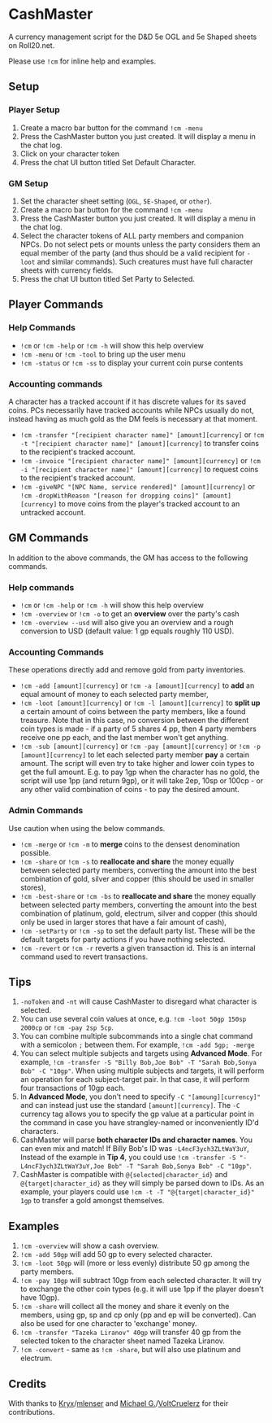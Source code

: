# CashMaster

A currency management script for the D&D 5e OGL and 5e Shaped sheets on Roll20.net.

Please use `!cm` for inline help and examples.

## Setup

### Player Setup

1. Create a macro bar button for the command `!cm -menu`
2. Press the CashMaster button you just created.  It will display a menu in the chat log.
3. Click on your character token
4. Press the chat UI button titled Set Default Character.

### GM Setup

1. Set the character sheet setting (`OGL`, `5E-Shaped`, or `other`).
2. Create a macro bar button for the command `!cm -menu`
3. Press the CashMaster button you just created.  It will display a menu in the chat log.
4. Select the character tokens of ALL party members and companion NPCs.  Do not select pets or mounts unless the party considers them an equal member of the party (and thus should be a valid recipient for `-loot` and similar commands).  Such creatures must have full character sheets with currency fields.
5. Press the chat UI button titled Set Party to Selected.

## Player Commands

### Help Commands

- `!cm` or `!cm -help` or `!cm -h` will show this help overview
- `!cm -menu` or `!cm -tool` to bring up the user menu
- `!cm -status` or `!cm -ss` to display your current coin purse contents

### Accounting commands

A character has a tracked account if it has discrete values for its saved coins.  PCs necessarily have tracked accounts while NPCs usually do not, instead having as much gold as the DM feels is necessary at that moment.
- `!cm -transfer "[recipient character name]" [amount][currency]` or `!cm -t "[recipient character name]" [amount][currency]` to transfer coins to the recipient's tracked account.
- `!cm -invoice "[recipient character name]" [amount][currency]` or `!cm -i "[recipient character name]" [amount][currency]` to request coins to the recipient's tracked account.
- `!cm -giveNPC "[NPC Name, service rendered]" [amount][currency]` or `!cm -dropWithReason "[reason for dropping coins]" [amount][currency]` to move coins from the player's tracked account to an untracked account.

## GM Commands

In addition to the above commands, the GM has access to the following commands.

### Help commands

- `!cm` or `!cm -help` or `!cm -h` will show this help overview
- `!cm -overview` or `!cm -o` to get an **overview** over the party's cash
- `!cm -overview --usd` will also give you an overview and a rough conversion to USD (default value: 1 gp equals roughly 110 USD).

### Accounting Commands

These operations directly add and remove gold from party inventories.
- `!cm -add [amount][currency]` or `!cm -a [amount][currency]` to **add** an equal amount of money to each selected party member,
- `!cm -loot [amount][currency]` or `!cm -l [amount][currency]` to **split up** a certain amount of coins between the party members, like a found treasure. Note that in this case, no conversion between the different coin types is made - if a party of 5 shares 4 pp, then 4 party members receive one pp each, and the last member won't get anything.
- `!cm -sub [amount][currency]` or `!cm -pay [amount][currency]` or `!cm -p [amount][currency]` to let each selected party member **pay** a certain amount. The script will even try to take higher and lower coin types to get the full amount. E.g. to pay 1gp when the character has no gold, the script will use 1pp (and return 9gp), or it will take 2ep, 10sp or 100cp - or any other valid combination of coins - to pay the desired amount.

### Admin Commands

Use caution when using the below commands.
- `!cm -merge` or `!cm -m` to **merge** coins to the densest denomination possible.
- `!cm -share` or `!cm -s` to **reallocate and share** the money equally between selected party members, converting the amount into the best combination of gold, silver and copper (this should be used in smaller stores),
- `!cm -best-share` or `!cm -bs` to **reallocate and share** the money equally between selected party members, converting the amount into the best combination of platinum, gold, electrum, silver and copper (this should only be used in larger stores that have a fair amount of cash),
- `!cm -setParty` or `!cm -sp` to set the default party list.  These will be the default targets for party actions if you have nothing selected.
- `!cm -revert` or `!cm -r` reverts a given transaction id.  This is an internal command used to revert transactions.

## Tips

1. `-noToken` and `-nt` will cause CashMaster to disregard what character is selected.
2. You can use several coin values at once, e.g. `!cm -loot 50gp 150sp 2000cp` or `!cm -pay 2sp 5cp`.
3. You can combine multiple subcommands into a single chat command with a semicolon `;` between them.  For example, `!cm -add 5gp; -merge`
4. You can select multiple subjects and targets using **Advanced Mode**.  For example, `!cm -transfer -S "Billy Bob,Joe Bob" -T "Sarah Bob,Sonya Bob" -C "10gp"`.  When using multiple subjects and targets, it will perform an operation for each subject-target pair.  In that case, it will perform four transactions of 10gp each.
5. In **Advanced Mode**, you don't need to specify `-C "[amoung][currency]"` and can instead just use the standard `[amount][currency]`.  The ` -C ` currency tag allows you to specify the gp value at a particular point in the command in case you have strangley-named or inconveniently ID'd characters.
6. CashMaster will parse **both character IDs and character names**.  You can even mix and match!  If Billy Bob's ID was `-L4ncF3ych3ZLtWaY3uY`, Instead of the example in **Tip 4**, you could use `!cm -transfer -S "-L4ncF3ych3ZLtWaY3uY,Joe Bob" -T "Sarah Bob,Sonya Bob" -C "10gp"`.
7. CashMaster is compatible with `@{selected|character_id}` and `@{target|character_id}` as they will simply be parsed down to IDs.  As an example, your players could use `!cm -t -T "@{target|character_id}" 1gp` to transfer a gold amongst themselves.

## Examples

1. `!cm -overview` will show a cash overview.
2. `!cm -add 50gp` will add 50 gp to every selected character.
3. `!cm -loot 50gp` will (more or less evenly) distribute 50 gp among the party members.
4. `!cm -pay 10gp` will subtract 10gp from each selected character. It will try to exchange the other coin types (e.g. it will use 1pp if the player doesn't have 10gp).
5. `!cm -share` will collect all the money and share it evenly on the members, using gp, sp and cp only (pp and ep will be converted). Can also be used for one character to 'exchange' money.
6. `!cm -transfer "Tazeka Liranov" 40gp` will transfer 40 gp from the selected token to the character sheet named Tazeka Liranov.
7. `!cm -convert` - same as `!cm -share`, but will also use platinum and electrum.

## Credits

With thanks to [Kryx](https://app.roll20.net/users/277007/kryx)/[mlenser](https://github.com/mlenser) and [Michael G.](https://app.roll20.net/users/1583758/michael-g)/[VoltCruelerz](https://github.com/VoltCruelerz) for their contributions.
